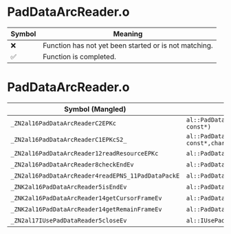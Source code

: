 # PadDataArcReader.o
| Symbol | Meaning 
| ------------- | ------------- 
| :x: | Function has not yet been started or is not matching. 
| :white_check_mark: | Function is completed. 


# PadDataArcReader.o
| Symbol (Mangled) | Symbol (Demangled) | Decompiled? |
| ------------- |  ------------- | ------------- |
| `_ZN2al16PadDataArcReaderC2EPKc` | `al::PadDataArcReader::PadDataArcReader(char const*)` | :x: |
| `_ZN2al16PadDataArcReaderC1EPKcS2_` | `al::PadDataArcReader::PadDataArcReader(char const*,char const*)` | :x: |
| `_ZN2al16PadDataArcReader12readResourceEPKc` | `al::PadDataArcReader::readResource(char const*)` | :x: |
| `_ZN2al16PadDataArcReader8checkEndEv` | `al::PadDataArcReader::checkEnd(void)` | :x: |
| `_ZN2al16PadDataArcReader4readEPNS_11PadDataPackE` | `al::PadDataArcReader::read(al::PadDataPack *)` | :x: |
| `_ZNK2al16PadDataArcReader5isEndEv` | `al::PadDataArcReader::isEnd(void)const` | :x: |
| `_ZNK2al16PadDataArcReader14getCursorFrameEv` | `al::PadDataArcReader::getCursorFrame(void)const` | :x: |
| `_ZNK2al16PadDataArcReader14getRemainFrameEv` | `al::PadDataArcReader::getRemainFrame(void)const` | :x: |
| `_ZN2al17IUsePadDataReader5closeEv` | `al::IUsePadDataReader::close(void)` | :x: |
